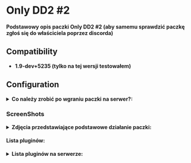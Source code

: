 # Only DD2 #2

<b> Podstawowy opis paczki Only DD2 #2 (aby samemu sprawdzić paczkę zgłoś się do właściciela poprzez discorda)
	
## Compatibility
- 1.9-dev+5235 (tylko na tej wersji testowałem)

## Configuration

<details>
  <summary><b>Co należy zrobić po wgraniu paczki na serwer?: </b></summary>

```
1. Musisz zmienic IP swojego serwera w DD2_Silnik i przekompilowac
2. Zmieniasz informacje w Kontakcie o wlascicielu serwera 
3. W razie klopotu pisz do mnie
4. W pluginie DD2_reklama ustaw "amx_reklama_dozwolona" - cvar ustaw tam nazwe swojej sieci i przekompiluj (lub w amxx.cfg)
5. W silniku DD2 ustaw DD2_forum nazwe swojego forum i przekompiluj (lub dodaj na koncu w amxx.cfg DD2_forum "nazwa")
6. Zalecam ustawic czas do wybuchu c4 na 30sek. (licznik wtedy bedzie dobrze dzialal) - mp_c4timer "30" w server.cfg
7. Najpierw prosze wrzucic cala paczke a dopiero potem zmieniac rzeczy w pluginach 
8. W razie problemow z wychodzeniem z spawn z TT (chwilowy lag w jednym miejscu) prosze wylaczyc plugin DD2_ShowEQ. (na niektórych hostingach powoduje ten błąd)
```
</details>

### ScreenShots

<details>
	<summary><b>Zdjęcia przedstawiające podstawowe działanie paczki:</b></summary>
- Wygląd HUD:
	
<img src="https://github.com/N1K1Cz/Only-DD2-2/blob/main/zdj/hud.png"></img>

- Menu główne serwera:

<img src="https://github.com/N1K1Cz/Only-DD2-2/blob/main/zdj/menu.png"></img>

- Wygląd kontaktu:

<img src="https://github.com/N1K1Cz/Only-DD2-2/blob/main/zdj/kontakt.png"></img>

- Menu opis VIP:

<img src="https://github.com/N1K1Cz/Only-DD2-2/blob/main/zdj/menu_motd.png"></img>

- Menu VIP:

<img src="https://github.com/N1K1Cz/Only-DD2-2/blob/main/zdj/menu_vip.png"></img>

- Powitanie na czacie:

<img src="https://github.com/N1K1Cz/Only-DD2-2/blob/main/zdj/powitanie_czat.png"></img>

- Powitanie w HUD:

<img src="https://github.com/N1K1Cz/Only-DD2-2/blob/main/zdj/powitanie_hud.png"></img>

- Sklep MVP:

<img src="https://github.com/N1K1Cz/Only-DD2-2/blob/main/zdj/sklep_mvp.png"></img>

- Sklep MVP - Kupno:

<img src="https://github.com/N1K1Cz/Only-DD2-2/blob/main/zdj/sklep_mvp_kup.png"></img>

- Sklep MVP - Ustawianie:

<img src="https://github.com/N1K1Cz/Only-DD2-2/blob/main/zdj/sklep_mvp_ustaw.png"></img>

- Opis VIP:

<img src="https://github.com/N1K1Cz/Only-DD2-2/blob/main/zdj/vip_opis.png"></img>

- Opis SVIP:

<img src="https://github.com/N1K1Cz/Only-DD2-2/blob/main/zdj/svip_opis.png"></img>

- Wiadomość na czacie:

<img src="https://github.com/N1K1Cz/Only-DD2-2/blob/main/zdj/czat.png"></img>

</details>

#### Lista pluginów:

<details>
  <summary><b>Lista pluginów na serwerze: </b></summary>

```
;//=-=-=-=-=-=-=-=-=-=-=-=-=-=-=-=-=-=-=-=-=-=-=-=-=-=-=-=-=-=-=-=-=-=-=-=-=-=-=-=//
;//=-=-=-=-=           ONLY DD2 2022 by N1K1Cz | AmxxPro.pl /\^-^/\      =-=-=-=-=//
;//=-=-=-=-=-=-=-=-=-=-=-=-=-=-=-=-=-=-=-=-=-=-=-=-=-=-=-=-=-=-=-=-=-=-=-=-=-=-=-=//

;//=-=-=-=-=-=-=-=-=-=-=-=-=-=-=-=-=-=-=-=-=-=-=-=-=-=-=-=-=-=-=-=-=-=-=-=-=-=-=-=//
;//=-=-=-=-=             Silnik i najwazniejsze pluginy     /\^-^/\      =-=-=-=-=//
;//=-=-=-=-=-=-=-=-=-=-=-=-=-=-=-=-=-=-=-=-=-=-=-=-=-=-=-=-=-=-=-=-=-=-=-=-=-=-=-=//

DD2_Silnik.amxx               ; Silnik DD2
DD2_SystemVIPSVIP.amxx        ; System VIP & SVIP
DD2_stattrak.amxx             ; StatTrak
DD2_rozgrzewka.amxx           ; Rozgrzewka
DD2_monety.amxx               ; System Monet

;//=-=-=-=-=-=-=-=-=-=-=-=-=-=-=-=-=-=-=-=-=-=-=-=-=-=-=-=-=-=-=-=-=-=-=-=-=-=-=-=//
;//=-=-=-=-=                       Pluginy Dodatkowe        /\^-^/\      =-=-=-=-=//
;//=-=-=-=-=-=-=-=-=-=-=-=-=-=-=-=-=-=-=-=-=-=-=-=-=-=-=-=-=-=-=-=-=-=-=-=-=-=-=-=//

DD2_AntyRush.amxx             ; AntyRush
in_game_ads.amxx              ; Potrzebne do dzialania antyrush
DD2_obrazenia.amxx            ; Zadawane obrazenia w DHUD
DD2_bs_limiter.amxx           ; BombSide B od 5 CT
DD2_ad_manager.amxx           ; Reklamy w say (advertisements.ini)
DD2_admin_freelook.amxx       ; Free Look dla Admina
DD2_admin_spec_esp.amxx       ; ESP pomagajace adminowi sprawdzac czy gosciu ma cheaty
DD2_afkbombtransfer.amxx      ; Transfer Paki gdy jestes AFK
DD2_c4.amxx                   ; Licznik C4
DD2_duszek_po_smierci.amxx    ; Duszek po smierci
DD2_grenade_trail.amxx        ; Linia rzucenia granata
DD2_efekt_bron.amxx           ; Efekt ktory pozwala latwiej zobaczyc bron
DD2_flash.amxx                ; Info kto nas oslepil
DD2_logs.amxx                 ; Logi DD2
DD2_granat_info.amxx          ; Info o rzucanym granacie
DD2_inf_smierc.amxx           ; 5sek. Info po smierci
;DD2_Najlepszy.amxx            ; Najlepszy gracz rundy (wylaczone gdyz sklepMVP ma ta funkcje wbudowana)
DD2_parachute.amxx            ; Spadochron
DD2_skiny.amxx                ; Skiny
DD2_sounds.amxx               ; Dzwieki po killu
DD2_vip_dla_steam.amxx        ; VIP dla steam
DD2_ShowEQ.amxx               ; Hajs bronie itp. na poczatku rundy nad glowa graczy
DD2_speclist.amxx             ; Info kto nas obserwuje
DD2_reklama.amxx              ; Blokada Reklam
DD2_shortnade.amxx            ; Rzut granata na krotki dystans pod PPM
DD2_BackWeapon.amxx           ; Bron na plecach
DD2_messenger.amxx            ; Wiadomosci prywatne do innych graczy
DD2_podnoszeniebroni.amxx     ; Podnoszenie broni pod E jak w csgo
DD2_asystaZemsta.amxx         ; Asysta i Zemsta
DD2_SklepMVP.amxx             ; Sklep Muzyk MVP - zastepstwo za roundsound
```
</details>
